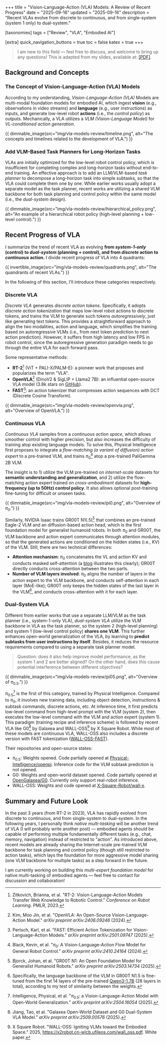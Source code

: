 +++
title = "Vision-Language-Action (VLA) Models: A Review of Recent Progress"
date = "2025-09-16"
updated = "2025-09-16"
description = "Recent VLAs evolve from discrete to continuous, and from single-system (system 1 only) to dual-system."

[taxonomies]
tags = ["Review", "VLA", "Embodied AI"]

[extra]
quick_navigation_buttons = true
toc = false
katex = true
+++

> I am new to this field — feel free to discuss, and welcome to bring up any questions!
> This is adapted from my slides, available at: [[PDF]](/resources/vla_review_0911.pdf).

## Background and Concepts

<!-- ### The Evolution of Embodied AI -->

### The Concept of Vision-Language-Action (VLA) Models

According to my understanding, *Vision-Language-Action (VLA)* Models are multi-modal foundation models for embodied AI, which ingest **vision** (e.g., observations in video streams) and **language** (e.g., user instructions) as inputs, and generate low-level robot **actions** (i.e., the *control policy*) as outputs.
Mechanically, a VLA utilizes a *VLM (Vision-Language Model)* for *VL-conditioned action generation*.

{{ dimmable_image(src="img/vla-models-review/timeline.png", alt="The concepts and timelines related to the development of VLA.") }}

### Add VLM-Based Task Planners for Long-Horizon Tasks

VLAs are initially optimized for the low-level robot control policy, which is insufficient for completing complex and long-horizon tasks without end-to-end training.
An effective approach is to add an LLM/VLM-based *task planner* to decompose a long-horizon task into simple subtasks, so that the VLA could complete them one by one.
While earlier works usually adopt a separate model as the task planner, recent works are utilizing a shared VLM backbone for both task planning and control policy within the same model (i.e., the *dual-system* design).

{{ dimmable_image(src="img/vla-models-review/hierarchical_policy.png", alt="An example of a hierarchical robot policy (high-level planning + low-level control).") }}

## Recent Progress of VLA

I summarize the trend of recent VLA as evolving **from *system-1-only* (control) to *dual-system* (planning + control), and from *discrete* action to *continuous* action.** I divide recent progress of VLA into 4 quadrants:

{{ invertible_image(src="img/vla-models-review/quadrants.png", alt="The quandrants of recent VLAs.") }}

In the following of this section, I'll introduce these categories respectively.

### Discrete VLA

*Discrete VLA* generates *discrete action tokens*. Specifically, it adopts *discrete action tokenization* that maps low-level robot actions to discrete tokens, and trains the VLM to generate such tokens *autoregressively*, just like generating text tokens.
This provides a straightforward approach to align the two modalities, action and language, which simplifies the training based on autoregressive VLMs (i.e., from next token prediction to next action prediction).
However, it suffers from high latency and low FPS in robot control, since the autoregressive generation paradigm needs to go through the entire VLA for each forward pass.

Some representative methods:

- **RT-2**[^2] (ViT + PALI-X/PALM-E): a pioneer work that proposes and popularizes the term "VLA".
- **OpenVLA**[^3] (DinoV2 & SigLIP + Llama2 7B): an influential open-source VLA model (3.8k stars on [GitHub](https://github.com/openvla/openvla)).
- **FAST**[^4]: an action tokenizer that compresses action sequences with DCT (Discrete Cosine Transform).

{{ dimmable_image(src="img/vla-models-review/openvla.png", alt="Overview of OpenVLA.") }}

### Continuous VLA

*Continuous VLA* samples from a *continuous action space*, which allows smoother control with higher precision, but also increases the difficulty of training atop existing language models.
To solve this, Physical Intelligence first proposes to integrate a *flow-matching (a variant of diffusion) action expert* to a pre-trained VLM, and trains $\pi_0$[^5] atop a pre-trained PaliGemma 2B VLM.

The insight is to 1) utilize the VLM pre-trained on *internet-scale* datasets for **semantic understanding and generalization**, and 2) utilize the flow-matching action expert trained on *cross-embodiment* datasets for **high-frequency (up to 50Hz) control policy**. It also allows optional post-training fine-tuning for difficult or unseen tasks.

{{ dimmable_image(src="img/vla-models-review/pi0.png", alt="Overview of $\pi_0$.") }}

Similarly, NVIDIA Isaac trains GR00T N1(.5)[^6] that combines an pre-trained Eagle-2 VLM and an diffusion-based action head, which is the first foundation model for generalist humanoid robots. In both $\pi_0$ and GR00T, the VLM backbone and action expert communicates through attention modules, so that the generated actions are conditioned on the hidden states (i.e., KV) of the VLM. Still, there are two technical differences:

- **Attention mechanism**: $\pi_0$ concatenates the VL and action KV and conducts masked self-attention (a [blog](https://huggingface.co/blog/pi0) illustrates this clearly); GR00T directly conducts cross-attention between the two parts.
- **Number of VLM layers involved**: $\pi_0$ aligns the number of layers in the action expert to the VLM backbone, and conducts self-attention in each layer (MoE-like); GR00T only keeps the hidden states of the last layer in the VLM[^7], and conducts cross-attention with it for each layer.

### Dual-System VLA

Different from earlier works that use a separate LLM/VLM as the task planner (i.e., system-1-only VLA), *dual-system VLA* utilize the VLM backbone in VLA as the task planner, so the system 2 (high-level planning) and system 1 (low-level control policy) **shares one VLM**.
This further enhances open-world generalization of the VLA, by learning to **predict subtasks from user instructions by itself**.
Besides, it reduces the resource requirements compared to using a separate task planner model.

> Question: does it also help improve model performance, as the system 1 and 2 are better aligned? On the other hand, does this cause potential interference between different objectives?

{{ dimmable_image(src="img/vla-models-review/pi05.png", alt="Overview of $\pi_{0.5}$.") }}

$\pi_{0.5}$[^8] is the first of this category, trained by Physical Intelligence. Compared to $\pi_0$, it involves new training data, including object detection, instructions & subtask commands, discrete actions, etc.
At inference time, it first predicts low-level command from high-level prompt with the VLM (system 2), then executes the low-level command with the VLM and action expert (system 1).
This paradigm (training recipe and inference scheme) is followed by recent VLA like G0[^9] by Galaxea and WALL-OSS[^10] by X Square Robot.
While most of these models are continuous VLA, WALL-OSS also includes a discrete version with FAST tokenization ([WALL-OSS-FAST](https://huggingface.co/x-square-robot/wall-oss-fast)).

Their repositories and open-source states:

- $\pi_{0.5}$: Weights opened. Code partially opened at [Physical-Intelligence/openpi](https://github.com/Physical-Intelligence/openpi). Inference code for the VLM subtask prediction is not opened.
- G0: Weights and open-world dataset opened. Code partially opened at [OpenGalaxea/G0](https://github.com/OpenGalaxea/G0). Currently only support real-robot inference.
- WALL-OSS: Weights and code opened at [X-Square-Robot/wall-x](https://github.com/X-Square-Robot/wall-x).

## Summary and Future Look

In the past 3 years (from RT-2 in 2023), VLA has rapidly evolved from discrete to continuous, and from single-system to dual-system.
In the following years, I personally think *native multi-tasking* will be another trend of VLA (I will probably write another post) — embodied agents should be capable of performing multiple fundamentally different tasks (e.g., chat, memory, navigation) instead of restricted to "action".
As introduced above, recent models are already sharing the Internet-scale pre-trained VLM backbone for task planning and control policy (though still restricted to action tasks), which lays the foundation for more aggressive model sharing (one VLM backbone for multiple tasks) as a step forward in the future.

I am currently working on building this *multi-expert foundation model* for native multi-tasking of embodied agents — feel free to contact for discussion and collaboration!

[^1]: Ma, Yueen, et al. "A Survey on Vision-Language-Action Models for Embodied AI." *arXiv preprint arXiv:2405.14093* (2024).

[^2]: Zitkovich, Brianna, et al. "RT-2: Vision-Language-Action Models Transfer Web Knowledge to Robotic Control." *Conference on Robot Learning*. PMLR, 2023.

[^3]: Kim, Moo Jin, et al. "OpenVLA: An Open-Source Vision-Language-Action Model." *arXiv preprint arXiv:2406.09246* (2024).

[^4]: Pertsch, Karl, et al. "FAST: Efficient Action Tokenization for Vision-Language-Action Models." *arXiv preprint arXiv:2501.09747* (2025).

[^5]: Black, Kevin, et al. "$\pi_0$: A Vision-Language-Action Flow Model for General Robot Control." *arXiv preprint arXiv:2410.24164* (2024).

[^6]: Bjorck, Johan, et al. "GR00T N1: An Open Foundation Model for Generalist Humanoid Robots." *arXiv preprint arXiv:2503.14734* (2025).

[^7]: Specifically, the language backbone of the VLM in GR00T N1.5 is fine-tuned from the first 14 layers of the pre-trained [Qwen3-1.7B](https://huggingface.co/Qwen/Qwen3-1.7B) (28 layers in total), according to my test of similarity between the weights.

[^8]: Intelligence, Physical, et al. "$\pi_{0.5}$: a Vision-Language-Action Model with Open-World Generalization." *arXiv preprint arXiv:2504.16054* (2025).

[^9]: Jiang, Tao, et al. "Galaxea Open-World Dataset and G0 Dual-System VLA Model." *arXiv preprint arXiv:2509.00576* (2025).

[^10]: X Square Robot. "WALL-OSS: Igniting VLMs toward the Embodied Space." 2025, <https://x2robot.cn-wlcb.ufileos.com/wall_oss.pdf>. White paper.